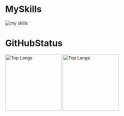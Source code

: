 <h1>MySkills</h1>
<img alt="my skills" src="https://skillicons.dev/icons?theme=dark&perline=9&i=ai,pr,ae,arduino,c,raspberrypi,py,unity,cs,p5js,swift,firebase,html,css,rails,ruby,figma,github,vscode" />

<h1>GitHubStatus</h1>
<p align="left">
<img alt="Top Langs" height="180px" src="https://github-readme-stats.vercel.app/api/top-langs/?username=Rino1011&layout=donut&theme=radical&bg_color=0D1117&hide_border=true" />
<img alt="Top Langs" height="180px" src="https://github-readme-stats.vercel.app/api?username=Rino1011&theme=radical&bg_color=0D1117&hide_border=true" />
</p>
